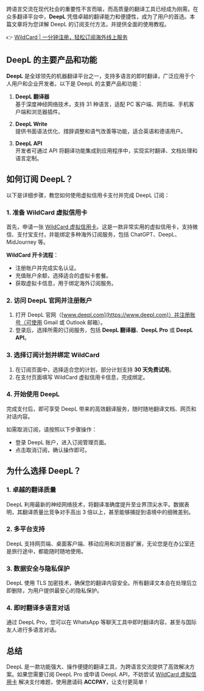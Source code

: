 跨语言交流在现代社会的重要性不言而喻，而高质量的翻译工具已经成为刚需。在众多翻译平台中，**DeepL** 凭借卓越的翻译能力和便捷性，成为了用户的首选。本篇文章将为您详解 DeepL 的订阅支付方法，并提供全面的使用教程。

👉 [WildCard | 一分钟注册，轻松订阅海外线上服务](https://bit.ly/bewildcard)

## DeepL 的主要产品和功能

**DeepL** 是全球领先的机器翻译平台之一，支持多语言的即时翻译，广泛应用于个人用户和企业开发者。以下是 DeepL 的主要产品和功能：

1. **DeepL 翻译器**  
   基于深度神经网络技术，支持 31 种语言，适配 PC 客户端、网页端、手机客户端和浏览器插件。

2. **DeepL Write**  
   提供书面语法优化、措辞调整和语气改善等功能，适合英语和德语用户。

3. **DeepL API**  
   开发者可通过 API 将翻译功能集成到应用程序中，实现实时翻译、文档处理和语言定制。

## 如何订阅 DeepL？

以下是详细步骤，教您如何使用虚拟信用卡支付并完成 DeepL 订阅：

### 1. 准备 WildCard 虚拟信用卡

首先，申请一张 [WildCard 虚拟信用卡](https://bit.ly/bewildcard)。这是一款非常实用的虚拟信用卡，支持微信、支付宝支付，并能绑定多种海外订阅服务，包括 ChatGPT、DeepL、MidJourney 等。

**WildCard 开卡流程**：  
- 注册账户并完成实名认证。  
- 充值账户余额，选择适合的虚拟卡套餐。  
- 获取虚拟卡信息，用于绑定海外订阅服务。

### 2. 访问 DeepL 官网并注册账户

1. 打开 DeepL 官网（[www.deepl.com](https://www.deepl.com)）并注册账号（可使用 Gmail 或 Outlook 邮箱）。  
2. 登录后，选择所需的订阅服务，包括 **DeepL 翻译器**、**DeepL Pro** 或 **DeepL API**。

### 3. 选择订阅计划并绑定 WildCard

1. 在订阅页面中，选择适合您的计划，部分计划支持 **30 天免费试用**。  
2. 在支付页面填写 WildCard 虚拟信用卡信息，完成绑定。

### 4. 开始使用 DeepL

完成支付后，即可享受 DeepL 带来的高效翻译服务，随时随地翻译文档、网页和对话内容。

如需取消订阅，请按照以下步骤操作：  
- 登录 DeepL 账户，进入订阅管理页面。  
- 点击取消订阅，确认操作即可。

## 为什么选择 DeepL？

### 1. 卓越的翻译质量

DeepL 利用最新的神经网络技术，将翻译准确度提升至业界顶尖水平。数据表明，其翻译质量比竞争对手高出 3 倍以上，甚至能够捕捉到语境中的细微差别。

### 2. 多平台支持

DeepL 支持网页端、桌面客户端、移动应用和浏览器扩展，无论您是在办公室还是旅行途中，都能随时随地使用。

### 3. 数据安全与隐私保护

DeepL 使用 TLS 加密技术，确保您的翻译内容安全。所有翻译文本会在处理后立即删除，为用户提供最安心的隐私保护。

### 4. 即时翻译多语言对话

通过 DeepL Pro，您可以在 WhatsApp 等聊天工具中即时翻译内容，甚至与国际友人进行多语言对话。

## 总结

DeepL 是一款功能强大、操作便捷的翻译工具，为跨语言交流提供了高效解决方案。如果您需要订阅 DeepL Pro 或申请 DeepL API，不妨尝试 [WildCard 虚拟信用卡](https://bit.ly/bewildcard) 解决支付难题，使用邀请码 **ACCPAY**，让支付更简单！
